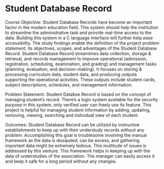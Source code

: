 # Student Database Record
Course Objective:
Student Database Records have become an important factor in the modern education field. This 
system should help the institution to streamline the administrative task and provide real-time 
access to the data. Building this system in a C language interface will further help ease 
accessibility. The study findings enable the definition of the project problem statement, its 
objectives, scopes, and advantages of the Student Database Record. Student Database Record 
streamlines data collection, storage & retrieval, and records management to improve
operational (admission, registration, scheduling, examination, and grading) and management 
tasks (planning, evaluation, and decision-making). It focuses on storing & processing 
curriculum data, student data, and producing outputs supporting the operational activities. 
These outputs include student cards, subject descriptions, schedules, and management 
information.

Problem Statement:
Student Databse Record is based on the concept of managing student’s record. There’s a login system available for the security purpose in this system, only verified user can freely use its feature. This project is helpful for managing student information by adding, updating, removing, viewing, searching and individual view of each student.

Outcomes:
Student Database Record can be utilized by instructive establishments to keep up with their 
understudy records without any problem. Accomplishing this goal is troublesome involving 
the manual framework as the data is dissipated, can be excess, and gathering important data 
might be extremely tedious. This multitude of issues is addressed by this venture. This 
framework helps in keeping up with the data of understudies of the association. The manager 
can easily access it and keep it safe for a long period without any changes.
